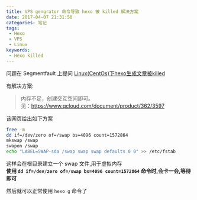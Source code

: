 ```yaml
---
title: VPS gengrator 命令导致 hexo 被 killed 解决方案
date: 2017-04-07 21:31:50
categories: 笔记
tags:
 - Hexo
 - VPS
 - Linux
keywords:
 - Hexo killed
---
```

问题在 Segmentfault 上提问 [Linux(CentOs)下hexo生成文章被killed](https://segmentfault.com/q/1010000007869915)  

有解决方案:
> 内存不足，创建交互空间即可。  
> 见：https://www.qcloud.com/document/product/362/3597  

该网页给出如下方案  
```bash
free -m 
dd if=/dev/zero of=/swap bs=4096 count=1572864
mkswap /swap
swapon /swap
echo "LABEL=SWAP-sda /swap swap swap defaults 0 0" >> /etc/fstab
```

这样会在根目录建立一个 swap 文件,用于虚拟内存  
**使用 `dd if=/dev/zero of=/swap bs=4096 count=1572864` 命令时,会卡一会,等待即可**  

然后就可以正常使用 `hexo g` 命令了  
